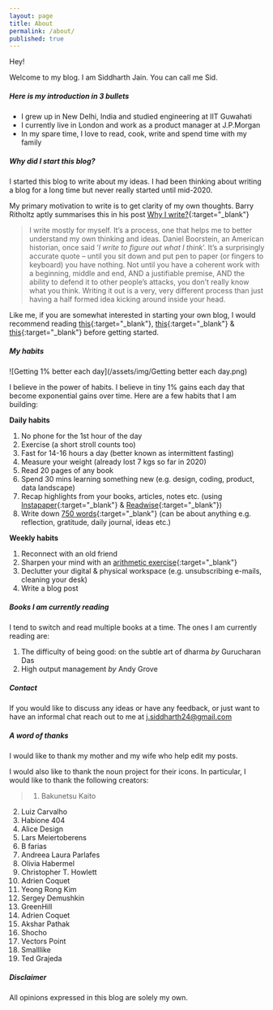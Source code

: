 ```yaml
---
layout: page
title: About
permalink: /about/
published: true
---
```


Hey!  

Welcome to my blog. I am Siddharth Jain. You can call me Sid.

##### **Here is my introduction in 3 bullets** 

- I grew up in New Delhi, India and studied engineering at IIT Guwahati
- I currently live in London and work as a product manager at J.P.Morgan
- In my spare time, I love to read, cook, write and spend time with my family

##### **Why did I start this blog?**

I started this blog to write about my ideas. I had been thinking about writing a blog for a long time but never really started until mid-2020. 

My primary motivation to write is to get clarity of my own thoughts. Barry Ritholtz aptly summarises this in his post [Why I write?](https://ritholtz.com/2015/05/ritholtz-why-i-write/){:target="_blank"}  

> I write mostly for myself. It’s a process, one that helps me to better understand my own thinking and ideas. Daniel Boorstein, an American historian, once said ‘*I write to figure out what I think*’. It’s a surprisingly accurate quote – until you sit down and put pen to paper (or fingers to keyboard) you have nothing. Not until you have a coherent work with a beginning, middle and end, AND a justifiable premise, AND the ability to defend it to other people’s attacks, you don’t really know what you think. Writing it out is a very, very different process than just having a half formed idea kicking around inside your head.

Like me, if you are somewhat interested in starting your own blog, I would recommend reading [this](https://andrewchen.co/professional-blogging/){:target="_blank"}, [this](https://www.nateliason.com/blog/start-a-blog){:target="_blank"} & [this](https://ofdollarsanddata.com/my-best-advice-to-prospective-bloggers/){:target="_blank"} before getting started.

##### **My habits**

![Getting 1% better each day](/assets/img/Getting better each day.png)

I believe in the power of habits. I believe in tiny 1% gains each day that become exponential gains over time. Here are a few habits that I am building: 

**Daily habits**

1. No phone for the 1st hour of the day
2. Exercise (a short stroll counts too)
3. Fast for 14-16 hours a day (better known as intermittent fasting) 
4. Measure your weight (already lost 7 kgs so far in 2020) 
5. Read 20 pages of any book
6. Spend 30 mins learning something new (e.g. design, coding, product, data landscape)
7. Recap highlights from your books, articles, notes etc. (using [Instapaper](http://instapaper.com/){:target="_blank"} & [Readwise](https://readwise.io/){:target="_blank"})
8. Write down [750 words](https://750words.com/){:target="_blank"} (can be about anything e.g. reflection, gratitude, daily journal, ideas etc.)

**Weekly habits** 

1. Reconnect with an old friend 
2. Sharpen your mind with an [arithmetic exercise](http://arithmetic.zetamac.com/){:target="_blank"}  
3. Declutter your digital & physical workspace (e.g. unsubscribing e-mails, cleaning your desk) 
4. Write a blog post 

##### **Books I am currently reading**

I tend to switch and read multiple books at a time. The ones I am currently reading are:

1. The difficulty of being good: on the subtle art of dharma *by* Gurucharan Das
2. High output management *by* Andy Grove


##### **Contact**

If you would like to discuss any ideas or have any feedback, or just want to have an informal chat reach out to me at [j.siddharth24@gmail.com](mailto:j.siddharth24:gmail.com)

##### **A word of thanks**

I would like to thank my mother and my wife who help edit my posts. 

I would also like to thank the noun project for their icons. In particular, I would like to thank the following creators: 

>1. Bakunetsu Kaito
2. Luiz Carvalho
3. Habione 404
4. Alice Design
5. Lars Meiertoberens
6. B farias
7. Andreea Laura Parlafes
8. Olivia Habermel
9. Christopher T. Howlett
10. Adrien Coquet
11. Yeong Rong Kim
12. Sergey Demushkin
13. GreenHill
14. Adrien Coquet
15. Akshar Pathak
16. Shocho
17. Vectors Point
18. Smalllike
19. Ted Grajeda

##### **Disclaimer** 
All opinions expressed in this blog are solely my own.